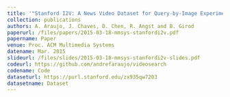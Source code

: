 ```yaml
---
title: '"Stanford I2V: A News Video Dataset for Query-by-Image Experiments,"'
collection: publications
authors: A. Araujo, J. Chaves, D. Chen, R. Angst and B. Girod
paperurl: /files/papers/2015-03-18-mmsys-stanfordi2v.pdf
papername: Paper
venue: Proc. ACM Multimedia Systems
datename: Mar. 2015
slideurl: /files/slides/2015-03-18-mmsys-stanfordi2v-slides.pdf
codeurl: https://github.com/andrefaraujo/videosearch
codename: Code
dataseturl: https://purl.stanford.edu/zx935qw7203
datasetname: Dataset
---
```

